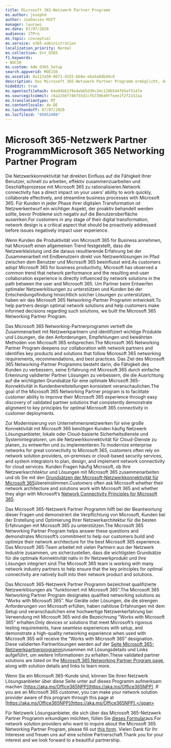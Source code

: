 ```yaml
---
title: Microsoft 365-Netzwerk Partner Programm
ms.author: josephd
author: JoeDavies-MSFT
manager: laurawi
ms.date: 07/07/2020
audience: ITPro
ms.topic: conceptual
ms.service: o365-administration
localization_priority: Normal
ms.collection: Ent_O365
f1.keywords:
- NOCSH
ms.custom: Adm_O365_Setup
search.appverid: MOE150
ms.assetid: 8a113a50-0071-4155-bb8e-eba5a8dbd4c8
description: Das Microsoft 365-Netzwerk Partner Programm ermöglicht, dass Ihr Gerät zertifiziert wird, wenn Sie mit Microsoft 365 arbeiten.
hideEdit: true
ms.openlocfilehash: 64e04bb1f9e4ebb5d39c34c128b544f65ef5147e
ms.sourcegitcommit: c6a2256f746f55d1cfb739649ffeee1f2f2152aa
ms.translationtype: MT
ms.contentlocale: de-DE
ms.lasthandoff: 07/07/2020
ms.locfileid: "45052498"
---
```

# <a name="microsoft-365-networking-partner-program"></a><span data-ttu-id="f5e2a-103">Microsoft 365-Netzwerk Partner Programm</span><span class="sxs-lookup"><span data-stu-id="f5e2a-103">Microsoft 365 Networking Partner Program</span></span>

<span data-ttu-id="f5e2a-104">Die Netzwerkkonnektivität hat direkten Einfluss auf die Fähigkeit Ihrer Benutzer, schnell zu arbeiten, effektiv zusammenzuarbeiten und Geschäftsprozesse mit Microsoft 365 zu rationalisieren.</span><span class="sxs-lookup"><span data-stu-id="f5e2a-104">Network connectivity has a direct impact on your users’ ability to work quickly, collaborate effectively, and streamline business processes with Microsoft 365.</span></span> <span data-ttu-id="f5e2a-105">Für Kunden in jeder Phase ihrer digitalen Transformation ist Netzwerkentwurf ein wichtiger Aspekt, der proaktiv behandelt werden sollte, bevor Probleme sich negativ auf die Benutzeroberfläche auswirken.</span><span class="sxs-lookup"><span data-stu-id="f5e2a-105">For customers in any stage of their digital transformation, network design is a critical aspect that should be proactively addressed before issues negatively impact user experience.</span></span>

<span data-ttu-id="f5e2a-106">Wenn Kunden die Produktivität von Microsoft 365 for Business annehmen, hat Microsoft einen allgemeinen Trend festgestellt, dass die Netzwerkleistung und die daraus resultierende Erfahrung bei der Zusammenarbeit mit Endbenutzern direkt von Netzwerklösungen im Pfad zwischen dem Benutzer und Microsoft 365 beeinflusst wird.</span><span class="sxs-lookup"><span data-stu-id="f5e2a-106">As customers adopt Microsoft 365 for business productivity, Microsoft has observed a common trend that network performance and the resulting end-user collaboration experience is directly influenced by network solutions in the path between the user and Microsoft 365.</span></span> <span data-ttu-id="f5e2a-107">Um Partner beim Entwerfen optimaler Netzwerklösungen zu unterstützen und Kunden bei der Entscheidungsfindung hinsichtlich solcher Lösungen zu unterstützen, haben wir das Microsoft 365 Networking-Partner Programm entwickelt.</span><span class="sxs-lookup"><span data-stu-id="f5e2a-107">To help partners design optimal network solutions and help customers make informed decisions regarding such solutions, we built the Microsoft 365 Networking Partner Program.</span></span>

<span data-ttu-id="f5e2a-108">Das Microsoft 365 Networking-Partnerprogramm vertieft die Zusammenarbeit mit Netzwerkpartnern und identifiziert wichtige Produkte und Lösungen, die den Anforderungen, Empfehlungen und bewährten Methoden von Microsoft 365 entsprechen.</span><span class="sxs-lookup"><span data-stu-id="f5e2a-108">The Microsoft 365 Networking Partner Program deepens our collaboration with network partners and identifies key products and solutions that follow Microsoft 365 networking requirements, recommendations, and best practices.</span></span> <span data-ttu-id="f5e2a-109">Das Ziel des Microsoft 365 Networking-Partner Programms besteht darin, die Fähigkeit des Kunden zu verbessern, seine Erfahrung mit Microsoft 365 durch einfache Erkennung validierter Partner Lösungen zu verbessern, die die Ausrichtung auf die wichtigsten Grundsätze für eine optimale Microsoft 365-Konnektivität in Kundenbereitstellungen konsistent veranschaulichen.</span><span class="sxs-lookup"><span data-stu-id="f5e2a-109">The goal of the Microsoft 365 Networking Partner program is to facilitate customer ability to improve their Microsoft 365 experience through easy discovery of validated partner solutions that consistently demonstrate alignment to key principles for optimal Microsoft 365 connectivity in customer deployments.</span></span>

<span data-ttu-id="f5e2a-110">Zur Modernisierung von Unternehmensnetzwerken für eine große Konnektivität mit Microsoft 365 benötigen Kunden häufig Netzwerk Lösungsanbieter, lokale oder Cloud-basierte Sicherheitsdienste und Systemintegratoren, um die Netzwerkkonnektivität für Cloud-Dienste zu planen, zu entwerfen und zu implementieren.</span><span class="sxs-lookup"><span data-stu-id="f5e2a-110">To modernize enterprise networks for great connectivity to Microsoft 365, customers often rely on network solution providers, on-premises or cloud-based security services, and system integrators to plan, design, and implement network connectivity for cloud services.</span></span> <span data-ttu-id="f5e2a-111">Kunden Fragen häufig Microsoft, ob Ihre Netzwerkarchitektur und Lösungen mit Microsoft 365 zusammenarbeiten und ob Sie mit den [Grundsätzen der Microsoft-Netzwerkkonnektivität für Microsoft 365](https://aka.ms/PNC)übereinstimmen.</span><span class="sxs-lookup"><span data-stu-id="f5e2a-111">Customers often ask Microsoft whether their network architecture and solutions work with Microsoft 365 and whether they align with Microsoft’s [Network Connectivity Principles for Microsoft 365](https://aka.ms/PNC).</span></span>

<span data-ttu-id="f5e2a-112">Das Microsoft 365-Netzwerk Partner Programm hilft bei der Beantwortung dieser Fragen und demonstriert die Verpflichtung von Microsoft, Kunden bei der Erstellung und Optimierung Ihrer Netzwerkarchitektur für die besten Erfahrungen mit Microsoft 365 zu unterstützen.</span><span class="sxs-lookup"><span data-stu-id="f5e2a-112">The Microsoft 365 Networking Partner Program helps answer these questions and demonstrates Microsoft’s commitment to help our customers build and optimize their network architecture for the best Microsoft 365 experience.</span></span> <span data-ttu-id="f5e2a-113">Das Microsoft 365-Team arbeitet mit vielen Partnern aus der Netzwerk Industrie zusammen, um sicherzustellen, dass die wichtigsten Grundsätze für die optimale Konnektivität nativ in Ihr Netzwerkprodukt und ihre Lösungen integriert sind.</span><span class="sxs-lookup"><span data-stu-id="f5e2a-113">The Microsoft 365 team is working with many network industry partners to help ensure that the key principles for optimal connectivity are natively built into their network product and solutions.</span></span>

<span data-ttu-id="f5e2a-114">Das Microsoft 365-Netzwerk Partner Programm bezeichnet qualifizierte Netzwerklösungen als "funktioniert mit Microsoft 365".</span><span class="sxs-lookup"><span data-stu-id="f5e2a-114">The Microsoft 365 Networking Partner Program designates qualified networking solutions as “Works with Microsoft 365”.</span></span> <span data-ttu-id="f5e2a-115">Nur Geräte oder Lösungen, die die strengen Anforderungen von Microsoft erfüllen, haben nahtlose Erfahrungen mit dem Setup und veranschaulichen eine hochwertige Netzwerkerfahrung bei Verwendung mit Microsoft 365 wird die Bezeichnung "Works with Microsoft 365" erhalten.</span><span class="sxs-lookup"><span data-stu-id="f5e2a-115">Only devices or solutions that meet Microsoft’s rigorous testing requirements, have seamless experiences with setup, and demonstrate a high-quality networking experience when used with Microsoft 365 will receive the “Works with Microsoft 365” designation.</span></span> <span data-ttu-id="f5e2a-116">Diese validierten Partnerlösungen werden auf der [Seite Microsoft 365-Netzwerkpartnerprogramm](https://www.microsoft.com/microsoft-365/partners/O365networkingpartners)zusammen mit Lösungsdetails und Links aufgeführt, um weitere Informationen zu erhalten.</span><span class="sxs-lookup"><span data-stu-id="f5e2a-116">These validated partner solutions are listed on the [Microsoft 365 Networking Partner Program page](https://www.microsoft.com/microsoft-365/partners/O365networkingpartners), along with solution details and links to learn more.</span></span>

<span data-ttu-id="f5e2a-117">Wenn Sie ein Microsoft 365-Kunde sind, können Sie Ihren Netzwerk Lösungsanbieter über diese Seite unter auf dieses Programm aufmerksam machen [https://aka.ms/Office365NPP](https://aka.ms/Office365NPP) .</span><span class="sxs-lookup"><span data-stu-id="f5e2a-117">If you are an Microsoft 365 customer, you can make your network solution provider aware of this program through this page at [https://aka.ms/Office365NPP](https://aka.ms/Office365NPP).</span></span>

<span data-ttu-id="f5e2a-118">Für Netzwerk Lösungsanbieter, die sich über das Microsoft 365-Netzwerk Partner Programm erkundigen möchten, füllen Sie [dieses Formular](https://forms.office.com/Pages/ResponsePage.aspx?id=v4j5cvGGr0GRqy180BHbRyMNEapKtzJHu98R0YXYz1RUN0QxSUVEWTdRVTdIV1RTWjIzOVk0QkE4US4u)aus.</span><span class="sxs-lookup"><span data-stu-id="f5e2a-118">For network solution providers who want to inquire about the Microsoft 365 Networking Partner Program, please fill out [this form](https://forms.office.com/Pages/ResponsePage.aspx?id=v4j5cvGGr0GRqy180BHbRyMNEapKtzJHu98R0YXYz1RUN0QxSUVEWTdRVTdIV1RTWjIzOVk0QkE4US4u).</span></span> <span data-ttu-id="f5e2a-119">Vielen Dank für Ihr Interesse und freuen uns auf eine schöne Partnerschaft.</span><span class="sxs-lookup"><span data-stu-id="f5e2a-119">Thank you for your interest and we look forward to a beautiful partnership.</span></span>
